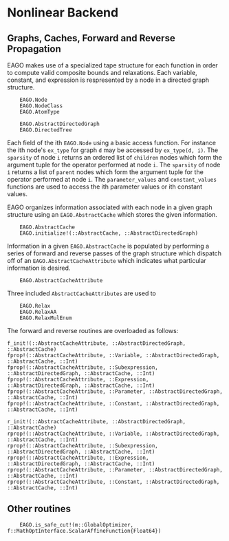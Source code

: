 # Nonlinear Backend

## Graphs, Caches, Forward and Reverse Propagation

EAGO makes use of a specialized tape structure for each function in order to compute valid composite bounds and relaxations. Each variable, constant, and expression is respresented by a node in a directed graph structure. 

```@docs
    EAGO.Node
    EAGO.NodeClass
    EAGO.AtomType
```

```@docs
    EAGO.AbstractDirectedGraph
    EAGO.DirectedTree
```

Each field of the ith `EAGO.Node` using a basic access function. For instance the ith node's `ex_type` for graph `d` may be accessed by `ex_type(d, i)`. The `sparsity` of node `i` returns an ordered list of `children` nodes which form the argument tuple for the operator performed at node `i`. The `sparsity` of node `i` returns a list of `parent` nodes which form the argument tuple for the operator performed at node `i`. The `parameter_values` and `constant_values` functions are used to access the ith parameter values or ith constant values.

EAGO organizes information associated with each node in a given graph structure using an `EAGO.AbstractCache` which stores the given information.

```@docs
    EAGO.AbstractCache
    EAGO.initialize!(::AbstractCache, ::AbstractDirectedGraph)
```

Information in a given `EAGO.AbstractCache` is populated by performing a series of forward and reverse passes of the graph structure which dispatch off of an
`EAGO.AbstractCacheAttribute` which indicates what particular information is desired.

```@docs
    EAGO.AbstractCacheAttribute
```
Three included `AbstractCacheAttributes` are used to 

```@docs
    EAGO.Relax
    EAGO.RelaxAA
    EAGO.RelaxMulEnum
```

The forward and reverse routines are overloaded as follows:

```@docs
f_init!(::AbstractCacheAttribute, ::AbstractDirectedGraph, ::AbstractCache)
fprop!(::AbstractCacheAttribute, ::Variable, ::AbstractDirectedGraph, ::AbstractCache, ::Int)
fprop!(::AbstractCacheAttribute, ::Subexpression, ::AbstractDirectedGraph, ::AbstractCache, ::Int)
fprop!(::AbstractCacheAttribute, ::Expression, ::AbstractDirectedGraph, ::AbstractCache, ::Int)
fprop!(::AbstractCacheAttribute, ::Parameter, ::AbstractDirectedGraph, ::AbstractCache, ::Int)
fprop!(::AbstractCacheAttribute, ::Constant, ::AbstractDirectedGraph, ::AbstractCache, ::Int)
```

```@docs
r_init!(::AbstractCacheAttribute, ::AbstractDirectedGraph, ::AbstractCache)
rprop!(::AbstractCacheAttribute, ::Variable, ::AbstractDirectedGraph, ::AbstractCache, ::Int)
rprop!(::AbstractCacheAttribute, ::Subexpression, ::AbstractDirectedGraph, ::AbstractCache, ::Int)
rprop!(::AbstractCacheAttribute, ::Expression, ::AbstractDirectedGraph, ::AbstractCache, ::Int)
rprop!(::AbstractCacheAttribute, ::Parameter, ::AbstractDirectedGraph, ::AbstractCache, ::Int)
rprop!(::AbstractCacheAttribute, ::Constant, ::AbstractDirectedGraph, ::AbstractCache, ::Int)
```

## Other routines
```@docs
    EAGO.is_safe_cut!(m::GlobalOptimizer, f::MathOptInterface.ScalarAffineFunction{Float64}) 
```